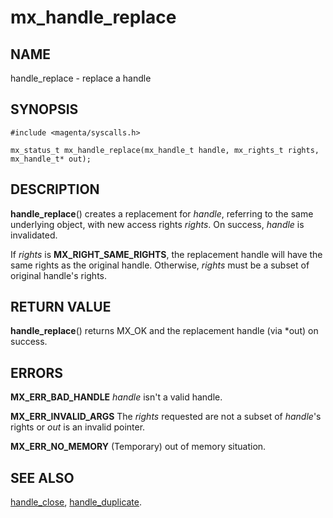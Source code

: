 # mx_handle_replace

## NAME

handle_replace - replace a handle

## SYNOPSIS

```
#include <magenta/syscalls.h>

mx_status_t mx_handle_replace(mx_handle_t handle, mx_rights_t rights, mx_handle_t* out);
```

## DESCRIPTION

**handle_replace**() creates a replacement for *handle*, referring to
the same underlying object, with new access rights *rights*. On success,
*handle* is invalidated.

If *rights* is **MX_RIGHT_SAME_RIGHTS**, the replacement handle will
have the same rights as the original handle. Otherwise, *rights* must be
a subset of original handle's rights.

## RETURN VALUE

**handle_replace**() returns MX_OK and the replacement handle (via *out)
on success.

## ERRORS

**MX_ERR_BAD_HANDLE**  *handle* isn't a valid handle.

**MX_ERR_INVALID_ARGS**  The *rights* requested are not a subset of
*handle*'s rights or *out* is an invalid pointer.

**MX_ERR_NO_MEMORY**  (Temporary) out of memory situation.

## SEE ALSO

[handle_close](handle_close.md),
[handle_duplicate](handle_duplicate.md).

